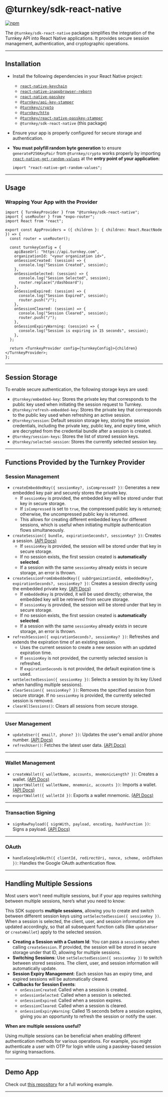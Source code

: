 # **@turnkey/sdk-react-native**

[![npm](https://img.shields.io/npm/v/@turnkey/sdk-react-native?color=%234C48FF)](https://www.npmjs.com/package/@turnkey/sdk-react-native)

The `@turnkey/sdk-react-native` package simplifies the integration of the Turnkey API into React Native applications. It provides secure session management, authentication, and cryptographic operations.

---

## **Installation**

- Install the following dependencies in your React Native project:
  - [`react-native-keychain`](https://www.npmjs.com/package/react-native-keychain)
  - [`react-native-inappbrowser-reborn`](https://www.npmjs.com/package/react-native-inappbrowser-reborn)
  - [`react-native-passkey`](https://www.npmjs.com/package/react-native-passkey)
  - [`@turnkey/api-key-stamper`](../api-key-stamper/)
  - [`@turnkey/crypto`](../crypto/)
  - [`@turnkey/http`](../http/)
  - [`@turnkey/react-native-passkey-stamper`](../react-native-passkey-stamper/)
  - `@turnkey/sdk-react-native` (this package)
- Ensure your app is properly configured for secure storage and authentication.
- **You must polyfill random byte generation** to ensure `generateP256KeyPair` from `@turnkey/crypto` works properly by importing [`react-native-get-random-values`](https://www.npmjs.com/package/react-native-get-random-values) at the **entry point of your application**:

  ```tsx
  import "react-native-get-random-values";
  ```

---

## **Usage**

### **Wrapping Your App with the Provider**

```tsx
import { TurnkeyProvider } from "@turnkey/sdk-react-native";
import { useRouter } from "expo-router";
import React from "react";

export const AppProviders = ({ children }: { children: React.ReactNode }) => {
  const router = useRouter();

  const turnkeyConfig = {
    apiBaseUrl: "https://api.turnkey.com",
    organizationId: "<your organization id>",
    onSessionCreated: (session) => {
      console.log("Session Created", session);
    },
    onSessionSelected: (session) => {
      console.log("Session Selected", session);
      router.replace("/dashboard");
    },
    onSessionExpired: (session) => {
      console.log("Session Expired", session);
      router.push("/");
    },
    onSessionCleared: (session) => {
      console.log("Session Cleared", session);
      router.push("/");
    },
    onSessionExpiryWarning: (session) => {
      console.log("Session is expiring in 15 seconds", session);
    },
  };

  return <TurnkeyProvider config={turnkeyConfig}>{children}</TurnkeyProvider>;
};
```

---

## **Session Storage**

To enable secure authentication, the following storage keys are used:

- `@turnkey/embedded-key`: Stores the private key that corresponds to the public key used when initiating the session request to Turnkey.
- `@turnkey/refresh-embedded-key`: Stores the private key that corresponds to the public key used when refreshing an active session.
- `@turnkey/session`: Default session storage key, storing the session credentials, including the private key, public key, and expiry time, which are decrypted from the credential bundle after a session is created.
- `@turnkey/session-keys`: Stores the list of stored session keys.
- `@turnkey/selected-session`: Stores the currently selected session key.

---

## **Functions Provided by the Turnkey Provider**

### **Session Management**

- `createEmbeddedKey({ sessionKey?, isCompressed? })`: Generates a new embedded key pair and securely stores the private key.
  - If `sessionKey` is provided, the embedded key will be stored under that key in secure storage.
  - If `isCompressed` is set to `true`, the compressed public key is returned; otherwise, the uncompressed public key is returned.
  - This allows for creating different embedded keys for different sessions, which is useful when initiating multiple authentication flows simultaneously.
- `createSession({ bundle, expirationSeconds?, sessionKey? })`: Creates a session. [(API Docs)](https://docs.turnkey.com/api#tag/Sessions/operation/CreateReadWriteSession)
  - If `sessionKey` is provided, the session will be stored under that key in secure storage.
  - If no session exists, the first session created is **automatically selected**.
  - If a session with the same `sessionKey` already exists in secure storage, an error is thrown.
- `createSessionFromEmbeddedKey({ subOrganizationId, embeddedKey?, expirationSeconds?, sessionKey? })`: Creates a session directly using the embedded private key. [(API Docs)](https://docs.turnkey.com/api#tag/Sessions/operation/CreateReadWriteSession)
  - If `embeddedKey` is provided, it will be used directly; otherwise, the embedded key will be retrieved from secure storage.
  - If `sessionKey` is provided, the session will be stored under that key in secure storage.
  - If no session exists, the first session created is **automatically selected**.
  - If a session with the same `sessionKey` already exists in secure storage, an error is thrown.
- `refreshSession({ expirationSeconds?, sessionKey? })`: Refreshes and extends the expiration time of an existing session.
  - Uses the current session to create a new session with an updated expiration time.
  - If `sessionKey` is not provided, the currently selected session is refreshed.
  - If `expirationSeconds` is not provided, the default expiration time is used.
- `setSelectedSession({ sessionKey })`: Selects a session by its key (Used when handling multiple sessions).
- `clearSession({ sessionKey? })`: Removes the specified session from secure storage. If no `sessionKey` is provided, the currently selected session is removed.
- `clearAllSessions()`: Clears all sessions from secure storage.

---

### **User Management**

- `updateUser({ email?, phone? })`: Updates the user's email and/or phone number. [(API Docs)](https://docs.turnkey.com/api#tag/Users/operation/UpdateUser)
- `refreshUser()`: Fetches the latest user data. [(API Docs)](https://docs.turnkey.com/api#tag/Sessions)

---

### **Wallet Management**

- `createWallet({ walletName, accounts, mnemonicLength? })`: Creates a wallet. [(API Docs)](https://docs.turnkey.com/api#tag/Wallets/operation/CreateWallet)
- `importWallet({ walletName, mnemonic, accounts })`: Imports a wallet. [(API Docs)](https://docs.turnkey.com/api#tag/Wallets/operation/ImportWallet)
- `exportWallet({ walletId })`: Exports a wallet mnemonic. [(API Docs)](https://docs.turnkey.com/api#tag/Wallets/operation/ExportWallet)

---

### **Transaction Signing**

- `signRawPayload({ signWith, payload, encoding, hashFunction })`: Signs a payload. [(API Docs)](https://docs.turnkey.com/api#tag/Signing/operation/SignRawPayload)

---

### **OAuth**

- `handleGoogleOAuth({ clientId, redirectUri, nonce, scheme, onIdToken })`: Handles the Google OAuth authentication flow.

---

## **Handling Multiple Sessions**

Most users won't need multiple sessions, but if your app requires switching between multiple sessions, here’s what you need to know:

This SDK supports **multiple sessions**, allowing you to create and switch between different session keys using `setSelectedSession({ sessionKey })`. When a session is selected, the client, user, and session information are updated accordingly, so that all subsequent function calls (like `updateUser` or `createWallet`) apply to the selected session.

- **Creating a Session with a Custom Id**: You can pass a `sessionKey` when calling `createSession`. If provided, the session will be stored in secure storage under that ID, allowing for multiple sessions.
- **Switching Sessions**: Use `setSelectedSession({ sessionKey })` to switch between stored sessions. The client, user, and session information will automatically update.
- **Session Expiry Management**: Each session has an expiry time, and expired sessions will be automatically cleared.
- **Callbacks for Session Events**:
  - `onSessionCreated`: Called when a session is created.
  - `onSessionSelected`: Called when a session is selected.
  - `onSessionExpired`: Called when a session expires.
  - `onSessionCleared`: Called when a session is cleared.
  - `onSessionExpiryWarning`: Called 15 seconds before a session expires, giving you an opportunity to refresh the session or notify the user.

**When are multiple sessions useful?**

Using multiple sessions can be beneficial when enabling different authentication methods for various operations. For example, you might authenticate a user with OTP for login while using a passkey-based session for signing transactions.

---

## **Demo App**

Check out [this repository](https://github.com/tkhq/react-native-demo-wallet) for a full working example.

---
